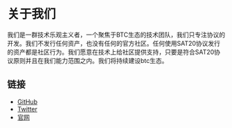关于我们
====

我们是一群技术乐观主义者，一个聚焦于BTC生态的技术团队，我们只专注协议的开发。我们不发行任何资产，也没有任何的官方社区。任何使用SAT20协议发行的资产都是社区行为。我们愿意在技术上给社区提供支持，只要是符合SAT20协议原则并且在我们能力范围之内。我们将持续建设btc生态。




链接
-----

- [GitHub](https://github.com/OLProtocol/)
- [Twitter](https://x.com/OrdX_Protocol/)
- [官网](https://sat20.org)

